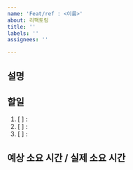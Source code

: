 ```yaml
---
name: 'Feat/ref : <이름>'
about: 리팩토링
title: ''
labels: ''
assignees: ''

---
```


## 설명


## 할일
1. [ ] : 
2. [ ] : 
3. [ ] : 


## 예상 소요 시간 / 실제 소요 시간
